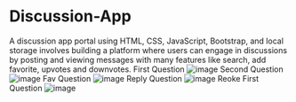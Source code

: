 # Discussion-App
A discussion app portal using HTML, CSS, JavaScript, Bootstrap, and local storage involves building a platform where users can engage in discussions by posting and viewing messages with many features like search, add favorite, upvotes and downvotes.
First Question
![image](https://github.com/amitdeep2699/Discussion-App/assets/89854672/4f74c754-894a-458a-bb10-cc9e067c36d2)
Second Question
![image](https://github.com/amitdeep2699/Discussion-App/assets/89854672/ee5eadaf-dcc1-437f-814f-0a7cc292da33)
Fav Question
![image](https://github.com/amitdeep2699/Discussion-App/assets/89854672/71e85d14-e375-475d-b8e9-1f94d3bab409)
Reply Question
![image](https://github.com/amitdeep2699/Discussion-App/assets/89854672/67812ec0-73a5-4266-aa28-e8af4cb6ff78)
Reoke First Question
![image](https://github.com/amitdeep2699/Discussion-App/assets/89854672/a130425f-8a1f-4f63-b0ec-69ca5843329f)



